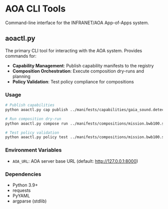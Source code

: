 # AOA CLI Tools

Command-line interface for the INFRANET/AOA App-of-Apps system.

## aoactl.py

The primary CLI tool for interacting with the AOA system. Provides commands for:

- **Capability Management**: Publish capability manifests to the registry
- **Composition Orchestration**: Execute composition dry-runs and planning
- **Policy Validation**: Test policy compliance for compositions

### Usage

```bash
# Publish capabilities
python aoactl.py cap publish ../manifests/capabilities/gaia_sound.detect.yaml

# Run composition dry-run
python aoactl.py compose run ../manifests/compositions/mission.bwb100.sea.health.yaml --dry-run

# Test policy validation
python aoactl.py policy test ../manifests/compositions/mission.bwb100.sea.health.yaml
```

### Environment Variables

- `AOA_URL`: AOA server base URL (default: http://127.0.0.1:8000)

### Dependencies

- Python 3.9+
- requests
- PyYAML
- argparse (stdlib)
